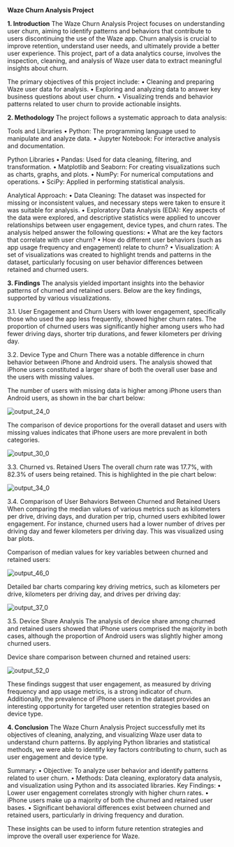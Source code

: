 **Waze Churn Analysis Project**

**1. Introduction**
The Waze Churn Analysis Project focuses on understanding user churn, aiming to identify patterns and behaviors that contribute to users discontinuing the use of the Waze app. Churn analysis is crucial to improve retention, understand user needs, and ultimately provide a better user experience. This project, part of a data analytics course, involves the inspection, cleaning, and analysis of Waze user data to extract meaningful insights about churn.

The primary objectives of this project include:
• Cleaning and preparing Waze user data for analysis.
• Exploring and analyzing data to answer key business questions about user churn.
• Visualizing trends and behavior patterns related to user churn to provide actionable insights.

**2. Methodology**
The project follows a systematic approach to data analysis:

Tools and Libraries
• Python: The programming language used to manipulate and analyze data.
• Jupyter Notebook: For interactive analysis and documentation.

Python Libraries
• Pandas: Used for data cleaning, filtering, and transformation.
• Matplotlib and Seaborn: For creating visualizations such as charts, graphs, and plots.
• NumPy: For numerical computations and operations.
• SciPy: Applied in performing statistical analysis.

Analytical Approach:
• Data Cleaning: 
The dataset was inspected for missing or inconsistent values, and necessary steps were taken to ensure it was suitable for analysis.
• Exploratory Data Analysis (EDA): 
Key aspects of the data were explored, and descriptive statistics were applied to uncover relationships between user engagement, device types, and churn rates. The analysis helped answer the following questions:
  • What are the key factors that correlate with user churn?
  • How do different user behaviors (such as app usage frequency and engagement) relate to churn?
  • Visualization: A set of visualizations was created to highlight trends and patterns in the dataset, particularly focusing on user behavior differences between retained and churned users.

**3. Findings**
The analysis yielded important insights into the behavior patterns of churned and retained users. Below are the key findings, supported by various visualizations.

3.1. User Engagement and Churn
Users with lower engagement, specifically those who used the app less frequently, showed higher churn rates. The proportion of churned users was significantly higher among users who had fewer driving days, shorter trip durations, and fewer kilometers per driving day.

3.2. Device Type and Churn
There was a notable difference in churn behavior between iPhone and Android users. The analysis showed that iPhone users constituted a larger share of both the overall user base and the users with missing values.

The number of users with missing data is higher among iPhone users than Android users, as shown in the bar chart below:

![output_24_0](https://github.com/user-attachments/assets/e424c213-b3b6-48f4-a4fe-c503d683e2be)

The comparison of device proportions for the overall dataset and users with missing values indicates that iPhone users are more prevalent in both categories.

![output_30_0](https://github.com/user-attachments/assets/3cd86b85-0ed3-4717-a33c-501ea6bf75e2)

3.3. Churned vs. Retained Users
The overall churn rate was 17.7%, with 82.3% of users being retained. This is highlighted in the pie chart below:

![output_34_0](https://github.com/user-attachments/assets/d6c3e677-7c3b-4bab-b10f-e9544451e712)

3.4. Comparison of User Behaviors Between Churned and Retained Users
When comparing the median values of various metrics such as kilometers per drive, driving days, and duration per trip, churned users exhibited lower engagement. For instance, churned users had a lower number of drives per driving day and fewer kilometers per driving day. This was visualized using bar plots.

Comparison of median values for key variables between churned and retained users:

![output_46_0](https://github.com/user-attachments/assets/fb4c238d-e036-4ed3-896e-489c3bbb452e)

Detailed bar charts comparing key driving metrics, such as kilometers per drive, kilometers per driving day, and drives per driving day:

![output_37_0](https://github.com/user-attachments/assets/09acf8f9-d1d5-43c0-b8f3-dd49e1e433dd)

3.5. Device Share Analysis
The analysis of device share among churned and retained users showed that iPhone users comprised the majority in both cases, although the proportion of Android users was slightly higher among churned users.

Device share comparison between churned and retained users:

![output_52_0](https://github.com/user-attachments/assets/f6c1d37e-6b54-456b-a288-af8f91cddd89)

These findings suggest that user engagement, as measured by driving frequency and app usage metrics, is a strong indicator of churn. Additionally, the prevalence of iPhone users in the dataset provides an interesting opportunity for targeted user retention strategies based on device type.

**4. Conclusion**
The Waze Churn Analysis Project successfully met its objectives of cleaning, analyzing, and visualizing Waze user data to understand churn patterns. By applying Python libraries and statistical methods, we were able to identify key factors contributing to churn, such as user engagement and device type.

Summary:
• Objective: To analyze user behavior and identify patterns related to user churn.
• Methods: Data cleaning, exploratory data analysis, and visualization using Python and its associated libraries.
Key Findings:
  • Lower user engagement correlates strongly with higher churn rates.
  • iPhone users make up a majority of both the churned and retained user bases.
  • Significant behavioral differences exist between churned and retained users, particularly in driving frequency and duration.

These insights can be used to inform future retention strategies and improve the overall user experience for Waze.
